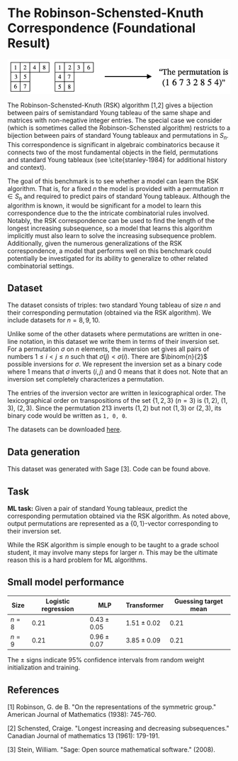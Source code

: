 # The Robinson-Schensted-Knuth Correspondence (Foundational Result)

![RSK task graphic](fig-rsk.png)

The Robinson-Schensted-Knuth (RSK) algorithm \[1,2\] gives a bijection between pairs of semistandard Young tableau of the same shape and matrices with non-negative integer entries. The special case we consider (which is sometimes called the Robinson-Schensted algorithm) restricts to a bijection between pairs of standard Young tableaux and permutations in $S_n$. This correspondence is significant in algebraic combinatorics because it connects two of the most fundamental objects in the field, permutations and standard Young tableaux (see \cite{stanley-1984} for additional history and context). 

The goal of this benchmark is to see whether a model can learn the RSK algorithm. That is, for a fixed $n$ the model is provided with a permutation $\pi \in S_n$ and required to predict pairs of standard Young tableaux. Although the algorithm is known, it would be significant for a model to learn this correspondence due to the the intricate combinatorial rules involved. Notably, the RSK correspondence can be used to find the length of the longest increasing subsequence, so a model that learns this algorithm implicitly must also learn to solve the increasing subsequence problem. Additionally, given the numerous generalizations of the RSK correspondence, a model that performs well on this benchmark could potentially be investigated for its ability to generalize to other related combinatorial settings. 

## Dataset 

The dataset consists of triples: two standard Young tableau of size $n$ and their corresponding permutation (obtained via the RSK algorithm). We include datasets for $n = 8,9,10$. 

Unlike some of the other datasets where permutations are written in one-line notation, in this dataset we write them in terms of their inversion set. For a permutation $\sigma$ on $n$ elements, the inversion set gives all pairs of numbers $1 \leq i < j \leq n$ such that $\sigma(j) < \sigma(i)$. There are $\binom{n}{2}$ possible inversions for $\sigma$. We represent the inversion set as a binary code where $1$ means that $\sigma$ inverts $(i, j)$ and $0$ means that it does not. Note that an inversion set completely characterizes a permutation.

The entries of the inversion vector are written in lexicographical order. The lexicographical order on transpositions of the set $\{1, 2, 3\}$ ($n=3$) is $(1,2)$, $(1,3)$, $(2,3)$. Since the permutation $213$ inverts $(1, 2)$ but not $(1, 3)$ or $(2, 3)$, its binary code would be written as ``1, 0, 0``.

The datasets can be downloaded [here](https://drive.google.com/file/d/1Lz1RkJWyNI-1BAZH-DUoieFz_DaWgQE8/view?usp=sharing). 

## Data generation

This dataset was generated with Sage \[3\]. Code can be found above.

## Task

**ML task:** Given a pair of standard Young tableaux, predict the corresponding permutation obtained via the RSK algorithm. As noted above, output permutations are represented as a $\{0,1\}$-vector corresponding to their inversion set.

While the RSK algorithm is simple enough to be taught to a grade school student, it may involve many steps for larger $n$. This may be the ultimate reason this is a hard problem for ML algorithms.

## Small model performance

| Size | Logistic regression | MLP | Transformer | Guessing target mean | 
|----------|----------|-----------|------------|------------|
| $n= 8$ | $0.21$ | $0.43 \pm 0.05$ | $1.51 \pm 0.02$| $0.21$ |
| $n= 9$ | $0.21$ | $0.96 \pm 0.07$ | $3.85 \pm 0.09$| $0.21$ |

The $\pm$ signs indicate 95% confidence intervals from random weight initialization and training.

## References

\[1\] Robinson, G. de B. "On the representations of the symmetric group." American Journal of Mathematics (1938): 745-760.

\[2\] Schensted, Craige. "Longest increasing and decreasing subsequences." Canadian Journal of mathematics 13 (1961): 179-191.

\[3\] Stein, William. "Sage: Open source mathematical software." (2008).
